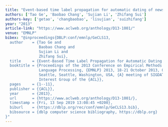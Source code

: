 ```yaml
---
title: "Event-based time label propagation for automatic dating of news articles"
authors: ['Tao Ge', 'Baobao Chang', 'Sujian Li', 'Zhifang Sui']
authors-key: ['getao', 'changbaobao', 'lisujian', 'suizhifang']
year: "2013"
article-link: "https://www.aclweb.org/anthology/D13-1001/"
venue: "EMNLP"
bibex: "@inproceedings{DBLP:conf/emnlp/GeCLS13,
  author    = {Tao Ge and
               Baobao Chang and
               Sujian Li and
               Zhifang Sui},
  title     = {Event-Based Time Label Propagation for Automatic Dating of News Articles},
  booktitle = {Proceedings of the 2013 Conference on Empirical Methods in Natural
               Language Processing, {EMNLP} 2013, 18-21 October 2013, Grand Hyatt
               Seattle, Seattle, Washington, USA, {A} meeting of SIGDAT, a Special
               Interest Group of the {ACL}},
  pages     = {1--11},
  publisher = {{ACL}},
  year      = {2013},
  url       = {https://www.aclweb.org/anthology/D13-1001/},
  timestamp = {Fri, 13 Sep 2019 13:08:45 +0200},
  biburl    = {https://dblp.org/rec/conf/emnlp/GeCLS13.bib},
  bibsource = {dblp computer science bibliography, https://dblp.org}
}"
---
```

